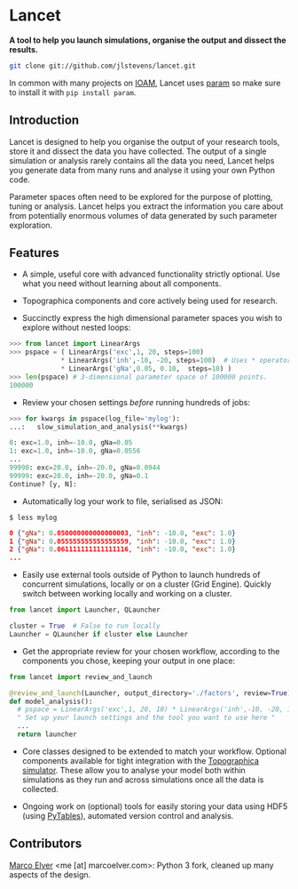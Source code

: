 # Lancet

**A tool to help you launch simulations, organise the output and dissect the results.**

```bash
git clone git://github.com/jlstevens/lancet.git
```
In common with many projects on [IOAM](https://github.com/ioam), Lancet uses [param](https://github.com/ioam/param) so make sure to install it with ```pip install param```.

## Introduction

Lancet is designed to help you organise the output of your research tools, store it and dissect the data you have collected. The output of a single simulation or analysis rarely contains all the data you need, Lancet helps you generate data from many runs and analyse it using your own Python code.

Parameter spaces often need to be explored for the purpose of plotting, tuning or analysis. Lancet helps you extract the information you care about from potentially enormous volumes of data generated by such parameter exploration.

## Features

* A simple, useful core with advanced functionality strictly optional. Use what you need without learning about all components.

* Topographica components and core actively being used for research.

* Succinctly express the high dimensional parameter spaces you wish to explore without nested loops:

```python
>>> from lancet import LinearArgs
>>> pspace = ( LinearArgs('exc',1, 20, steps=100)
             * LinearArgs('inh',-10, -20, steps=100)  # Uses * operator for the Cartesian Product
             * LinearArgs('gNa',0.05, 0.10,  steps=10) )
>>> len(pspace) # 3-dimensional parameter space of 100000 points.
100000 
```

* Review your chosen settings *before* running hundreds of jobs:

```python
>>> for kwargs in pspace(log_file='mylog'):
...:   slow_simulation_and_analysis(**kwargs)

0: exc=1.0, inh=-10.0, gNa=0.05
1: exc=1.0, inh=-10.0, gNa=0.0556
...
99998: exc=20.0, inh=-20.0, gNa=0.0944
99999: exc=20.0, inh=-20.0, gNa=0.1
Continue? [y, N]:
```

* Automatically log your work to file, serialised as JSON:

```$ less mylog```
```json
0 {"gNa": 0.050000000000000003, "inh": -10.0, "exc": 1.0}
1 {"gNa": 0.055555555555555559, "inh": -10.0, "exc": 1.0}
2 {"gNa": 0.061111111111111116, "inh": -10.0, "exc": 1.0}
...
```
  
* Easily use external tools outside of Python to launch hundreds of concurrent simulations, locally or on a cluster (Grid Engine). Quickly switch between working locally and working on a cluster.

```python
from lancet import Launcher, QLauncher

cluster = True  # False to run locally
Launcher = QLauncher if cluster else Launcher
```

* Get the appropriate review for your chosen workflow, according to the components you chose, keeping your output in one place:

```python
from lancet import review_and_launch

@review_and_launch(Launcher, output_directory='./factors', review=True)
def model_analysis():
  # pspace = LinearArgs('exc',1, 20, 10) * LinearArgs('inh',-10, -20, 10)
  " Set up your launch settings and the tool you want to use here "
  ... 
  return launcher
```

<!-- Consider using factor N as an example -->

* Core classes designed to be extended to match your workflow. Optional components available for tight integration with the [Topographica simulator](https://github.com/ioam/topographica). These allow you to analyse your model both within simulations as they run and across simulations once all the data is collected.

* Ongoing work on (optional) tools for easily storing your data using HDF5 (using [PyTables](http://www.pytables.org/)), automated version control and analysis.

<!--
## Background

Python has gained significant traction in the research community as a way of prototyping ideas and succinctly expressing simulations and analysis in a free, open language. To illustrate, Python has rapidly gained popularity in neuroinformatics and computational neuroscience with journals publishing dedicating issues on the use of the language [Frontiers in Neuroinformatics](http://www.frontiersin.org/neuroinformatics/researchtopics/Python_in_neuroscience/8). A selection of neuroscientific tools using Python can be found at [neuralensemble.org](http://neuralensemble.org/) and lancet itself was originally written as part of the [Topographica neural simulator](https://github.com/ioam/topographica).
-->

## Contributors

[Marco Elver](https://github.com/melver) <me [at] marcoelver.com>: Python 3 fork, cleaned up many aspects of the design.